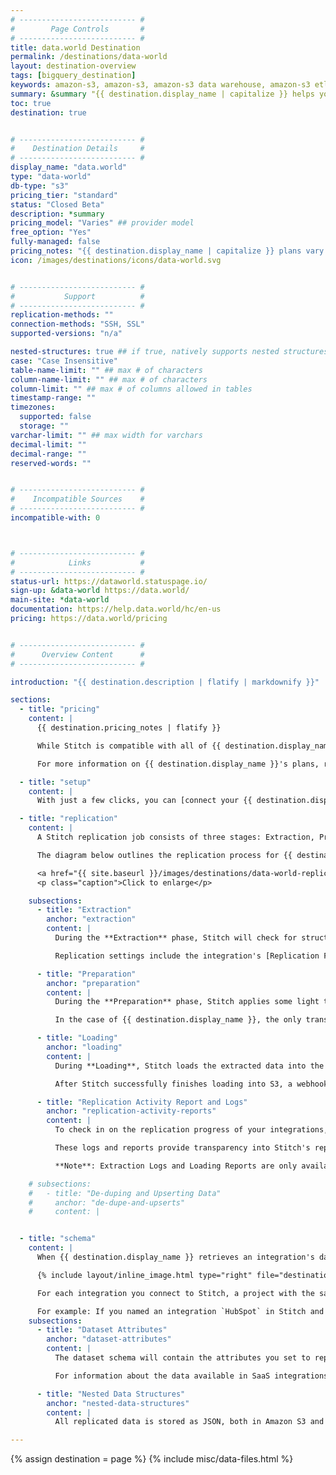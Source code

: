 ```yaml
---
# -------------------------- #
#        Page Controls       #
# -------------------------- #
title: data.world Destination
permalink: /destinations/data-world
layout: destination-overview
tags: [bigquery_destination]
keywords: amazon-s3, amazon-s3, amazon-s3 data warehouse, amazon-s3 etl, etl to amazon-s3, data.world, data.world etl, data.world data warehouse, etl to data.world
summary: &summary "{{ destination.display_name | capitalize }} helps you host and share your data, collaborate with your team, and capture context and conclusions as you work."
toc: true
destination: true


# -------------------------- #
#    Destination Details     #
# -------------------------- #
display_name: "data.world"
type: "data-world"
db-type: "s3"
pricing_tier: "standard"
status: "Closed Beta"
description: *summary
pricing_model: "Varies" ## provider model
free_option: "Yes"
fully-managed: false
pricing_notes: "{{ destination.display_name | capitalize }} plans vary depending on the number of private projects/data sets, size limits per project/dataset, external integrations, and total number of team members that can belong to an account. All plans, however, include unlimited public projects/datasets, API access, joins, queries, activity alerts, and other standard features." 
icon: /images/destinations/icons/data-world.svg


# -------------------------- #
#           Support          #
# -------------------------- #
replication-methods: ""
connection-methods: "SSH, SSL"
supported-versions: "n/a"

nested-structures: true ## if true, natively supports nested structures
case: "Case Insensitive"
table-name-limit: "" ## max # of characters
column-name-limit: "" ## max # of characters
column-limit: "" ## max # of columns allowed in tables
timestamp-range: ""
timezones:
  supported: false
  storage: ""
varchar-limit: "" ## max width for varchars
decimal-limit: ""
decimal-range: ""
reserved-words: ""


# -------------------------- #
#    Incompatible Sources    #
# -------------------------- #
incompatible-with: 0



# -------------------------- #
#            Links           #
# -------------------------- #
status-url: https://dataworld.statuspage.io/
sign-up: &data-world https://data.world/
main-site: *data-world
documentation: https://help.data.world/hc/en-us
pricing: https://data.world/pricing


# -------------------------- #
#      Overview Content      #
# -------------------------- #

introduction: "{{ destination.description | flatify | markdownify }}"

sections:
  - title: "pricing"
    content: |
      {{ destination.pricing_notes | flatify }}

      While Stitch is compatible with all of {{ destination.display_name }} plans, keep in mind that the number of private projects/datasets and the size maximum of those projects varies by plan.

      For more information on {{ destination.display_name }}'s plans, refer to their [pricing page]({{ destination.pricing }}).

  - title: "setup"
    content: |
      With just a few clicks, you can [connect your {{ destination.display_name }} account to Stitch]({{ link.destinations.setup.data-world | prepend: site.baseurl }}) and get the data flowing.

  - title: "replication"
    content: |
      A Stitch replication job consists of three stages: Extraction, Preparation, and Loading.

      The diagram below outlines the replication process for {{ destination.display_name }} destinations. In the following sections is more detail about what occurs during each stage in the replication process.

      <a href="{{ site.baseurl }}/images/destinations/data-world-replication-process.png" alt="Diagram of Stitch's replication process with data.world (Click to enlarge)"><img src="{{ site.baseurl }}/images/destinations/data-world-replication-process.png"></a>
      <p class="caption">Click to enlarge</p>

    subsections:
      - title: "Extraction"
        anchor: "extraction"
        content: |
          During the **Extraction** phase, Stitch will check for structural changes to your data, query for data according to the integration's replication settings, and extract the appropriate data.

          Replication settings include the integration's [Replication Frequency]({{ link.replication.rep-frequency | prepend: site.baseurl }}), the [data set to replicate]({{ link.replication.syncing | prepend: site.baseurl }}), and the selected tables' [Replication Methods]({{ link.replication.rep-methods | prepend: site.baseurl }}).

      - title: "Preparation"
        anchor: "preparation"
        content: |
          During the **Preparation** phase, Stitch applies some light transformations to the extracted data to ensure compatibility with the destination.

          In the case of {{ destination.display_name }}, the only transformation Stitch performs is inserting a few [system columns]({{ link.destinations.storage.sdc-columns | prepend: site.baseurl }}) into every table.

      - title: "Loading"
        anchor: "loading"
        content: |
          During **Loading**, Stitch loads the extracted data into the destination. Instead of loading data directly into your {{ destination.display_name }} account, Stitch will load the raw JSON data into an Amazon S3 bucket shared between Stitch and {{ destination.display_name }}.

          After Stitch successfully finishes loading into S3, a webhook notification is sent to {{ destination.display_name }} to trigger the retrieval process. {{ destination.display_name }} will extract the data destined for your account and load it into your {{ destination.display_name }} account. Refer to the [Schema](#schema) section below for more info on how your data will be structured in {{ destination.display_name }}.

      - title: "Replication Activity Report and Logs"
        anchor: "replication-activity-reports"
        content: |
          To check in on the replication progress of your integrations, use the [Extraction Logs]({{ link.replication.extraction-logs | prepend: site.baseurl }}) and [Loading Reports]({{ link.replication.loading-reports | prepend: site.baseurl }}) features, which are visible after clicking into the integration from the dashboard.

          These logs and reports provide transparency into Stitch's replication process such as info the progress of historical jobs and errors that occur during replication.

          **Note**: Extraction Logs and Loading Reports are only available for certain integrations. Refer to the documentation linked above for info on supported integrations.

    # subsections:
    #   - title: "De-duping and Upserting Data"
    #     anchor: "de-dupe-and-upserts"
    #     content: |


  - title: "schema"
    content: |
      When {{ destination.display_name }} retrieves an integration's data from the Amazon S3 bucket, it will be loaded into your {{ destination.display_name }} account as a project with child datasets.

      {% include layout/inline_image.html type="right" file="destinations/data-world-workspace.png" max-width="250px" %}

      For each integration you connect to Stitch, a project with the same name will be created in data.world. The tables you set to replicate will be stored as JSON datasets within the project.

      For example: If you named an integration `HubSpot` in Stitch and selected the `companies`, `contact_lists`, and `contacts` tables to replicate, your workspace in your {{ destination.display_name }} account would be the same as the image on the right.
    subsections:
      - title: "Dataset Attributes"
        anchor: "dataset-attributes"
        content: |
          The dataset schema will contain the attributes you set to replicate in Stitch along with a few `_sdc` columns. These are [system columns generated by Stitch]({{ link.destinations.storage.sdc-columns | prepend: site.baseurl }}) for replicating data.

          For information about the data available in SaaS integrations - including column descriptions and potential data values - refer to the [**Schema** section of any of our integrations docs]({{ site.baseurl }}/integrations/saas).

      - title: "Nested Data Structures"
        anchor: "nested-data-structures"
        content: |
          All replicated data is stored as JSON, both in Amazon S3 and in {{ destination.display_name }} after the final load is complete. This means that nested structures are stored intact.

---
```

{% assign destination = page %}
{% include misc/data-files.html %}